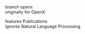 branch openx  
originally for OpenX  

features Publications  
ignores Natural Language Processing  
